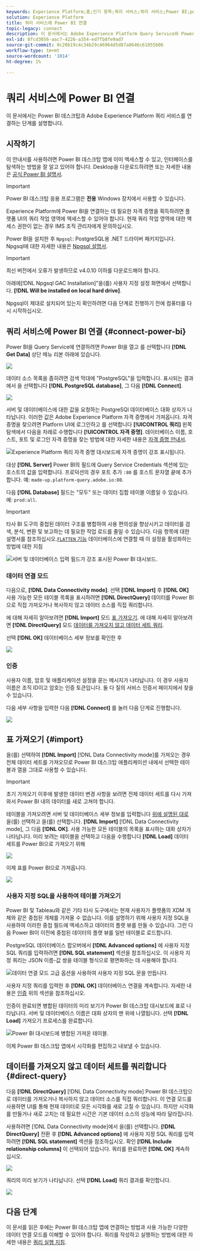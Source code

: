 ```yaml
---
keywords: Experience Platform;홈;인기 항목;쿼리 서비스;쿼리 서비스;Power BI;power bi;쿼리 서비스에 연결
solution: Experience Platform
title: 쿼리 서비스에 Power BI 연결
topic-legacy: connect
description: 이 문서에서는 Adobe Experience Platform Query Service와 Power BI을 연결하는 단계를 안내합니다.
exl-id: 8fcd3056-aac7-4226-a354-ed7fb8fe9ad7
source-git-commit: 0c20b19c4c34b29c46964d5d87a8646c61055b06
workflow-type: tm+mt
source-wordcount: '1014'
ht-degree: 1%

---
```


# 쿼리 서비스에 Power BI 연결

이 문서에서는 Power BI 데스크탑과 Adobe Experience Platform 쿼리 서비스를 연결하는 단계를 설명합니다.

## 시작하기

이 안내서를 사용하려면 Power BI 데스크탑 앱에 이미 액세스할 수 있고, 인터페이스를 탐색하는 방법을 잘 알고 있어야 합니다. Desktop을 다운로드하려면 또는 자세한 내용은 [공식 Power BI 설명서](https://docs.microsoft.com/ko-ko/power-bi/).

>[!IMPORTANT]
>
> Power BI 데스크탑 응용 프로그램은 **전용** Windows 장치에서 사용할 수 있습니다.

Experience Platform에 Power BI을 연결하는 데 필요한 자격 증명을 획득하려면 플랫폼 UI의 쿼리 작업 영역에 액세스할 수 있어야 합니다. 현재 쿼리 작업 영역에 대한 액세스 권한이 없는 경우 IMS 조직 관리자에게 문의하십시오.

Power BI을 설치한 후 `Npgsql`: PostgreSQL용 .NET 드라이버 패키지입니다. Npgsql에 대한 자세한 내용은 [Npgsql 설명서](https://www.npgsql.org/doc/index.html).

>[!IMPORTANT]
>
>최신 버전에서 오류가 발생하므로 v4.0.10 이하를 다운로드해야 합니다.

아래에[!DNL Npgsql GAC Installation]&quot;을(를) 사용자 지정 설정 화면에서 선택합니다. **[!DNL Will be installed on local hard drive]**.

Npgsql이 제대로 설치되어 있는지 확인하려면 다음 단계로 진행하기 전에 컴퓨터를 다시 시작하십시오.

## 쿼리 서비스에 Power BI 연결 {#connect-power-bi}

Power BI을 Query Service에 연결하려면 Power BI을 열고 를 선택합니다 **[!DNL Get Data]** 상단 메뉴 리본 아래에 있습니다.

![](../images/clients/power-bi/open-power-bi.png)

데이터 소스 목록을 좁히려면 검색 막대에 &quot;PostgreSQL&quot;을 입력합니다. 표시되는 결과에서 을 선택합니다 **[!DNL PostgreSQL database]**, 그 다음 **[!DNL Connect]**.

![](../images/clients/power-bi/get-data.png)

서버 및 데이터베이스에 대한 값을 요청하는 PostgreSQl 데이터베이스 대화 상자가 나타납니다. 이러한 값은 Adobe Experience Platform 자격 증명에서 가져옵니다. 자격 증명을 찾으려면 Platform UI에 로그인하고 를 선택합니다 **[!UICONTROL 쿼리]** 왼쪽 탐색에서 다음을 차례로 수행합니다 **[!UICONTROL 자격 증명]**. 데이터베이스 이름, 호스트, 포트 및 로그인 자격 증명을 찾는 방법에 대한 자세한 내용은 [자격 증명 안내서](../ui/credentials.md).

![Experience Platform 쿼리 자격 증명 대시보드에 자격 증명이 강조 표시됩니다.](../images/clients/power-bi/query-service-credentials-page.png)

대상 **[!DNL Server]** Power BI의 필드에 Query Service Credentials 섹션에 있는 호스트의 값을 입력합니다. 프로덕션의 경우 포트 추가 `:80` 를 호스트 문자열 끝에 추가합니다. 예: `made-up.platform-query.adobe.io:80`.

다음 **[!DNL Database]** 필드는 &quot;모두&quot; 또는 데이터 집합 테이블 이름일 수 있습니다. 예: `prod:all`.

>[!IMPORTANT]
>
>타사 BI 도구의 중첩된 데이터 구조를 병합하여 사용 편의성을 향상시키고 데이터를 검색, 분석, 변환 및 보고하는 데 필요한 작업 로드를 줄일 수 있습니다. 다음 항목에 대한 설명서를 참조하십시오.[`FLATTEN` 기능](../best-practices/flatten-nested-data.md) 데이터베이스에 연결할 때 이 설정을 활성화하는 방법에 대한 지침

![서버 및 데이터베이스 입력 필드가 강조 표시된 Power BI 대시보드.](../images/clients/power-bi/postgresql-database-dialog.png)

### 데이터 연결 모드

다음으로, **[!DNL Data Connectivity mode]**. 선택 **[!DNL Import]** 후 **[!DNL OK]** 사용 가능한 모든 테이블 목록을 표시하려면 **[!DNL DirectQuery]** 데이터를 Power BI으로 직접 가져오거나 복사하지 않고 데이터 소스를 직접 쿼리합니다.

에 대해 자세히 알아보려면 **[!DNL Import]** 모드 [표 가져오기](#import). 에 대해 자세히 알아보려면 **[!DNL DirectQuery]** 모드 [데이터를 가져오지 않고 데이터 세트 쿼리](#direct-query).

선택 **[!DNL OK]** 데이터베이스 세부 정보를 확인한 후

![](../images/clients/power-bi/connectivity-mode.png)

### 인증

사용자 이름, 암호 및 애플리케이션 설정을 묻는 메시지가 나타납니다. 이 경우 사용자 이름은 조직 ID이고 암호는 인증 토큰입니다. 둘 다 질의 서비스 인증서 페이지에서 찾을 수 있습니다.

다음 세부 사항을 입력한 다음 **[!DNL Connect]** 를 눌러 다음 단계로 진행합니다.

![](../images/clients/power-bi/import-mode.png)

## 표 가져오기 {#import}

을(를) 선택하여 **[!DNL Import]** [!DNL Data Connectivity mode]를 가져오는 경우 전체 데이터 세트를 가져오므로 Power BI 데스크탑 애플리케이션 내에서 선택한 테이블과 열을 그대로 사용할 수 있습니다.

>[!IMPORTANT]
>
>초기 가져오기 이후에 발생한 데이터 변경 사항을 보려면 전체 데이터 세트를 다시 가져와서 Power BI 내의 데이터를 새로 고쳐야 합니다.

테이블을 가져오려면 서버 및 데이터베이스 세부 정보를 입력합니다 [위에 설명된 대로](#connect-power-bi) 을(를) 선택하고 을(를) 선택합니다. **[!DNL Import]** [!DNL Data Connectivity mode], 그 다음 **[!DNL OK]**. 사용 가능한 모든 테이블의 목록을 표시하는 대화 상자가 나타납니다. 미리 보려는 테이블을 선택하고 다음을 수행합니다 **[!DNL Load]** 데이터 세트를 Power BI으로 가져오기 위해

![](../images/clients/power-bi/preview-table.png)

이제 표를 Power BI으로 가져옵니다.

![](../images/clients/power-bi/import-table.png)

### 사용자 지정 SQL을 사용하여 테이블 가져오기

Power BI 및 Tableau와 같은 기타 타사 도구에서는 현재 사용자가 플랫폼의 XDM 개체와 같은 중첩된 개체를 가져올 수 없습니다. 이를 설명하기 위해 사용자 지정 SQL을 사용하여 이러한 중첩 필드에 액세스하고 데이터의 플랫 뷰를 만들 수 있습니다. 그런 다음 Power BI이 이전에 중첩된 데이터의 플랫 뷰를 일반 테이블로 로드합니다.

PostgreSQL 데이터베이스 팝오버에서 **[!DNL Advanced options]** 에 사용자 지정 SQL 쿼리를 입력하려면 **[!DNL SQL statement]** 섹션을 참조하십시오. 이 사용자 지정 쿼리는 JSON 이름-값 쌍을 테이블 형식으로 평면화하는 데 사용해야 합니다.

![데이터 연결 모드 고급 옵션을 사용하여 사용자 지정 SQL 문을 만듭니다.](../images/clients/power-bi/custom-sql-statement.png)

사용자 지정 쿼리를 입력한 후 **[!DNL OK]** 데이터베이스 연결을 계속합니다. 자세한 내용은 [인증](#authentication) 위의 섹션을 참조하십시오.

인증이 완료되면 병합된 데이터의 미리 보기가 Power BI 데스크탑 대시보드에 표로 나타납니다. 서버 및 데이터베이스 이름은 대화 상자의 맨 위에 나열됩니다. 선택 **[!DNL Load]** 가져오기 프로세스를 완료합니다.

![Power BI 대시보드에 병합된 가져온 테이블.](../images/clients/power-bi/imported-table-preview.png)

이제 Power BI 데스크탑 앱에서 시각화를 편집하고 내보낼 수 있습니다.

## 데이터를 가져오지 않고 데이터 세트를 쿼리합니다 {#direct-query}

다음 **[!DNL DirectQuery]** [!DNL Data Connectivity mode] Power BI 데스크탑으로 데이터를 가져오거나 복사하지 않고 데이터 소스를 직접 쿼리합니다. 이 연결 모드를 사용하면 UI를 통해 현재 데이터로 모든 시각화를 새로 고칠 수 있습니다. 하지만 시각화를 만들거나 새로 고치는 데 필요한 시간은 기본 데이터 소스의 성능에 따라 달라집니다.

사용하려면 [!DNL Data Connectivity mode]에서 을(를) 선택합니다. **[!DNL DirectQuery]** 전환 후 **[!DNL Advanced options]** 에 사용자 지정 SQL 쿼리를 입력하려면 **[!DNL SQL statement]** 섹션을 참조하십시오. 확인 **[!DNL Include relationship columns]** 이 선택되어 있습니다. 쿼리를 완료하면 **[!DNL OK]** 계속하십시오.

![](../images/clients/power-bi/direct-query-mode.png)

쿼리의 미리 보기가 나타납니다. 선택 **[!DNL Load]** 쿼리 결과를 확인합니다.

![](../images/clients/power-bi/preview-direct-query.png)

## 다음 단계

이 문서를 읽은 후에는 Power BI 데스크탑 앱에 연결하는 방법과 사용 가능한 다양한 데이터 연결 모드를 이해할 수 있어야 합니다. 쿼리를 작성하고 실행하는 방법에 대한 자세한 내용은 [쿼리 실행 지침](../best-practices/writing-queries.md).
